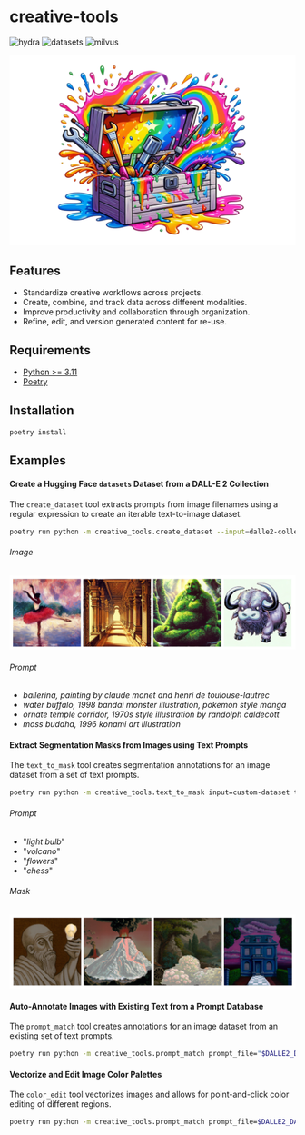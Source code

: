 # creative-tools

![hydra](https://img.shields.io/static/v1?label=hydra&message=1.3.2&color=e5793c)
![datasets](https://img.shields.io/static/v1?label=datasets&message=2.17.0&color=ffce1c)
![milvus](https://img.shields.io/static/v1?label=milvus&message=2.3.5&color=43aae6)


![creative-tools](assets/creative-tools.png)

## Features
- Standardize creative workflows across projects.
- Create, combine, and track data across different modalities.
- Improve productivity and collaboration through organization.
- Refine, edit, and version generated content for re-use.

## Requirements

- [Python >= 3.11](https://www.python.org/downloads/release/python-3110/)
- [Poetry](https://python-poetry.org/)

## Installation

```bash
poetry install
```

## Examples

#### Create a Hugging Face `datasets` Dataset from a DALL-E 2 Collection

The `create_dataset` tool extracts prompts from image filenames using a regular expression to create an iterable text-to-image dataset.
```bash
poetry run python -m creative_tools.create_dataset --input=dalle2-collection ...
```
###### Image
![creative-tools](assets/dalle2-collection-preview.png)
###### Prompt
- *ballerina, painting by claude monet and henri de toulouse-lautrec*
- *water buffalo, 1998 bandai monster illustration, pokemon style manga*
- *ornate temple corridor, 1970s style illustration by randolph caldecott*
- *moss buddha, 1996 konami art illustration*


#### Extract Segmentation Masks from Images using Text Prompts

The `text_to_mask` tool creates segmentation annotations for an image dataset from a set of text prompts.
```bash
poetry run python -m creative_tools.text_to_mask input=custom-dataset text="your mask prompt"
```

###### Prompt
- "*light bulb*"
- "*volcano*"
- "*flowers*"
- "*chess*"

###### Mask
![text-to-mask](assets/text-to-mask.png)

#### Auto-Annotate Images with Existing Text from a Prompt Database

The `prompt_match` tool creates annotations for an image dataset from an existing set of text prompts.
```bash
poetry run python -m creative_tools.prompt_match prompt_file="$DALLE2_DATASET/prompts.txt" images_dir="./data/DALL-E 3" images_src="DALL-E 3"
```

#### Vectorize and Edit Image Color Palettes

The `color_edit` tool vectorizes images and allows for point-and-click color editing of different regions.
```bash
poetry run python -m creative_tools.prompt_match prompt_file=$DALLE2_DATASET/prompts.txt images_dir="./data/DALL-E 3" images_src="DALL-E 3"
```
